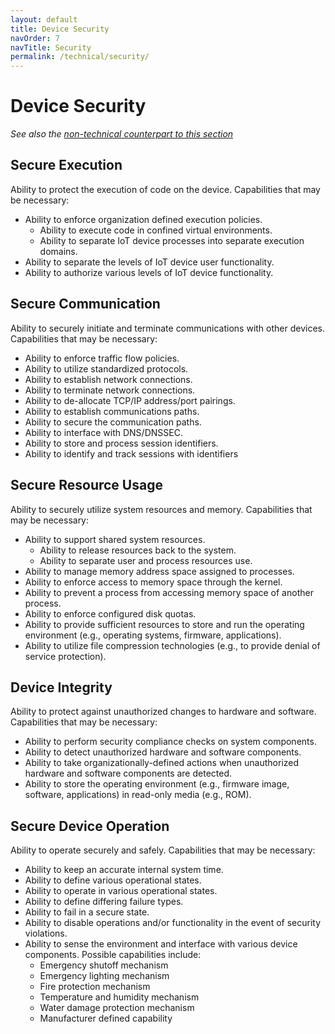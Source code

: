 ```yaml
---
layout: default
title: Device Security
navOrder: 7
navTitle: Security
permalink: /technical/security/
---
```


# Device Security

_See also the [non-technical counterpart to this section](../_8259-Control/security.md)_

## Secure Execution 

Ability to protect the execution of code on the device. Capabilities that may be necessary:
- Ability to enforce organization defined execution policies.
  - Ability to execute code in confined virtual environments.
  - Ability to separate IoT device processes into separate execution domains.
- Ability to separate the levels of IoT device user functionality.
- Ability to authorize various levels of IoT device functionality.

## Secure Communication 

Ability to securely initiate and terminate communications with other devices.  Capabilities that may be necessary:
- Ability to enforce traffic flow policies.
- Ability to utilize standardized protocols.
- Ability to establish network connections.
- Ability to terminate network connections.
- Ability to de-allocate TCP/IP address/port pairings.
- Ability to establish communications paths.
- Ability to secure the communication paths.
- Ability to interface with DNS/DNSSEC.
- Ability to store and process session identifiers.
- Ability to identify and track sessions with identifiers

## Secure Resource Usage 

Ability to securely utilize system resources and memory. Capabilities that may be necessary:
- Ability to support shared system resources.
  - Ability to release resources back to the system.
  - Ability to separate user and process resources use.
- Ability to manage memory address space assigned to processes.
- Ability to enforce access to memory space through the kernel.
- Ability to prevent a process from accessing memory space of another process.
- Ability to enforce configured disk quotas.
- Ability to provide sufficient resources to store and run the operating environment (e.g., operating systems, firmware, applications).
- Ability to utilize file compression technologies (e.g., to provide denial of service protection).

## Device Integrity 

Ability to protect against unauthorized changes to hardware and software. Capabilities that may be necessary:
- Ability to perform security compliance checks on system components.
- Ability to detect unauthorized hardware and software components. 
- Ability to take organizationally-defined actions when unauthorized hardware and software components are detected.
- Ability to store the operating environment (e.g., firmware image, software, applications) in read-only media (e.g., ROM).

## Secure Device Operation

Ability to operate securely and safely. Capabilities that may be necessary: 
- Ability to keep an accurate internal system time.
- Ability to define various operational states.
- Ability to operate in various operational states.
- Ability to define differing failure types.
- Ability to fail in a secure state.
- Ability to disable operations and/or functionality in the event of security violations.
- Ability to sense the environment and interface with various device components. Possible capabilities include:
  - Emergency shutoff mechanism
  - Emergency lighting mechanism
  - Fire protection mechanism
  - Temperature and humidity mechanism
  - Water damage protection mechanism
  - Manufacturer defined capability
